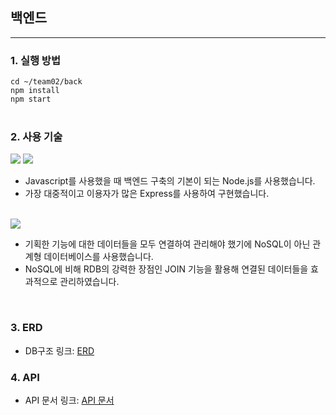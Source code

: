 ## 백엔드

---

### 1. 실행 방법<br>

`cd ~/team02/back`  
`npm install`<br>
`npm start`<br>
<br>

### 2. 사용 기술<br>

<img src="https://img.shields.io/badge/node-339933?style=flat-square&logo=Node.js&logoColor=white"/>
<img src="https://img.shields.io/badge/Express-000000?style=flat-square&logo=Express&logoColor=white"/>
<br>

- Javascript를 사용했을 때 백엔드 구축의 기본이 되는 Node.js를 사용했습니다.
- 가장 대중적이고 이용자가 많은 Express를 사용하여 구현했습니다.<br><br>

<img src="https://img.shields.io/badge/Mysql-4479A1?style=flat-square&logo=Mysql&logoColor=white"/>
<br>

- 기획한 기능에 대한 데이터들을 모두 연결하여 관리해야 했기에 NoSQL이 아닌 관계형 데이터베이스를 사용했습니다.<br>
- NoSQL에 비해 RDB의 강력한 장점인 JOIN 기능을 활용해 연결된 데이터들을 효과적으로 관리하였습니다.

<br>

### 3. ERD<br>

- DB구조 링크: [ERD](https://viewer.diagrams.net/?tags=%7B%7D&highlight=0000ff&edit=_blank&layers=1&nav=1&title=%EB%8B%A4%EC%8B%9C%2C%20%EB%8B%A4%20ERD.drawio#Uhttps%3A%2F%2Fdrive.google.com%2Fuc%3Fid%3D1_W7HI96DsrTseSDR_KjYSBkSQ4n_3Mkv%26export%3Ddownload)
  <br>

### 4. API<br>

- API 문서 링크: [API 문서](https://documenter.getpostman.com/view/22452329/2s83zjtPNY)
  <br><br>

